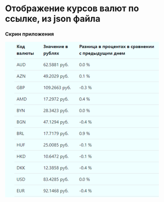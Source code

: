 # Отображение курсов валют по ссылке, из json файла


### Скрин приложения
![](img/display-currency-from-json.png)

